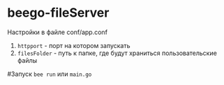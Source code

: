 # beego-fileServer

Настройки в файле conf/app.conf

1. `httpport` - порт на котором запускать
1. `filesFolder` - путь к папке, где будут храниться пользовательские файлы

#Запуск
`bee run`
или
`main.go`